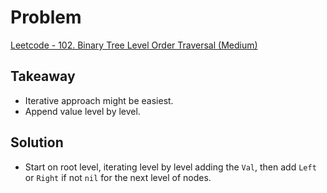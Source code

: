 # Problem
[Leetcode - 102. Binary Tree Level Order Traversal (Medium)](https://leetcode.com/problems/binary-tree-level-order-traversal/)

## Takeaway
- Iterative approach might be easiest.
- Append value level by level.

## Solution
- Start on root level, iterating level by level adding the `Val`, then add `Left` or `Right` if not `nil` for the next level of nodes.
